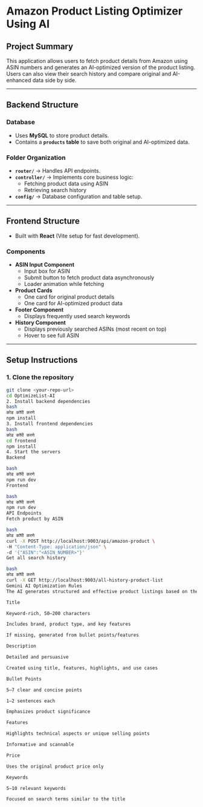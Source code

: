 # Amazon Product Listing Optimizer Using AI

## Project Summary
This application allows users to fetch product details from Amazon using ASIN numbers and generates an AI-optimized version of the product listing. Users can also view their search history and compare original and AI-enhanced data side by side.

---

## Backend Structure

### Database
- Uses **MySQL** to store product details.
- Contains a **`products` table** to save both original and AI-optimized data.

### Folder Organization
- **`router/`** → Handles API endpoints.
- **`controller/`** → Implements core business logic:
  - Fetching product data using ASIN
  - Retrieving search history
- **`config/`** → Database configuration and table setup.

---

## Frontend Structure
- Built with **React** (Vite setup for fast development).

### Components
- **ASIN Input Component**
  - Input box for ASIN
  - Submit button to fetch product data asynchronously
  - Loader animation while fetching
- **Product Cards**
  - One card for original product details
  - One card for AI-optimized product data
- **Footer Component**
  - Displays frequently used search keywords
- **History Component**
  - Displays previously searched ASINs (most recent on top)
  - Hover to see full ASIN

---

## Setup Instructions

### 1. Clone the repository
```bash
git clone <your-repo-url>
cd OptimizeList-AI
2. Install backend dependencies
bash
कोड कॉपी करणे
npm install
3. Install frontend dependencies
bash
कोड कॉपी करणे
cd frontend
npm install
4. Start the servers
Backend

bash
कोड कॉपी करणे
npm run dev
Frontend

bash
कोड कॉपी करणे
npm run dev
API Endpoints
Fetch product by ASIN

bash
कोड कॉपी करणे
curl -X POST http://localhost:9003/api/amazon-product \
-H "Content-Type: application/json" \
-d '{"ASIN":"<ASIN_NUMBER>"}'
Get all search history

bash
कोड कॉपी करणे
curl -X GET http://localhost:9003/all-history-product-list
Gemini AI Optimization Rules
The AI generates structured and effective product listings based on these rules:

Title

Keyword-rich, 50–200 characters

Includes brand, product type, and key features

If missing, generated from bullet points/features

Description

Detailed and persuasive

Created using title, features, highlights, and use cases

Bullet Points

5–7 clear and concise points

1–2 sentences each

Emphasizes product significance

Features

Highlights technical aspects or unique selling points

Informative and scannable

Price

Uses the original product price only

Keywords

5–10 relevant keywords

Focused on search terms similar to the title

